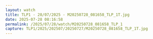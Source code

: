 ```yaml
---
layout: watch
title: TLP1 - 28/07/2025 - M20250728_081658_TLP_1T.jpg
date: 2025-07-28 08:16:58
permalink: /2025/07/28/watch/M20250728_081658_TLP_1
capture: TLP1/2025/202507/20250727/M20250728_081658_TLP_1T.jpg
---
```

